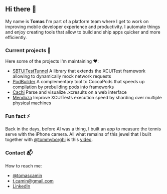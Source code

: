## Hi there 👋

My name is **Tomas** I'm part of a platform team where I get to work on improving mobile developer experience and productivity. I automate things and enjoy creating tools that allow to build and ship apps quicker and more efficiently.

### Current projects 🔭

Here some of the projects I'm maintaining ❤️:

- [SBTUITestTunnel](https://github.com/Subito-it/SBTUITestTunnel) A library that extends the XCUITest framework allowing to dynamically mock network requests
- [PodBuilder](https://github.com/Subito-it/PodBuilder) A complementary tool to CocoaPods that speeds up compilation by prebuilding pods into frameworks
- [Cachi](https://github.com/Subito-it/Cachi) Parse and visualize .xcresults on a web interface
- [Mendoza](https://github.com/Subito-it/Mendoza) Improve XCUITests execution speed by sharding over multiple physical machines

### Fun fact ⚡

Back in the days, before AI was a thing, I built an app to measure the tennis serve with the iPhone camera. All what remains of this jewel that I built together with [@tommyborghi](https://twitter.com/tommyborghi) is this [video](https://www.youtube.com/watch?v=xxyR0lSPMrk).


### Contact 📬
How to reach me:

- [@tomascamin](https://twitter.com/tomascamin)
- [t.camin@gmail.com](mailto:t.camin@gmail.com)
- [LinkedIn](https://www.linkedin.com/in/tomas-camin-28859023)
